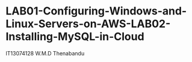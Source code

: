 # LAB01-Configuring-Windows-and-Linux-Servers-on-AWS-LAB02-Installing-MySQL-in-Cloud
IT13074128
W.M.D Thenabandu
